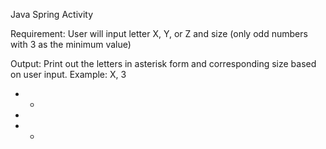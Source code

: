 Java Spring Activity 

Requirement: User will input letter X, Y, or Z and size (only odd numbers with 3 as the minimum value)

Output: Print out the letters in asterisk form and corresponding size based on user input.
Example: X, 3
* *
 *
* *
